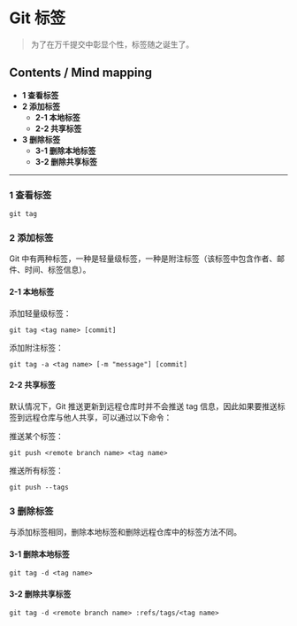 # Git 标签
> 为了在万千提交中彰显个性，标签随之诞生了。

## Contents / Mind mapping
- **1 查看标签**
- **2 添加标签**
  - **2-1 本地标签**
  - **2-2 共享标签**
- **3 删除标签**
  - **3-1 删除本地标签**
  - **3-2 删除共享标签**

---

### 1 查看标签

```
git tag
```



### 2 添加标签

Git 中有两种标签，一种是轻量级标签，一种是附注标签（该标签中包含作者、邮件、时间、标签信息）。

#### 2-1 本地标签

添加轻量级标签：

```
git tag <tag name> [commit]
```

添加附注标签：

```
git tag -a <tag name> [-m "message"] [commit]
```

#### 2-2 共享标签

默认情况下，Git 推送更新到远程仓库时并不会推送 tag 信息，因此如果要推送标签到远程仓库与他人共享，可以通过以下命令：

推送某个标签：

```
git push <remote branch name> <tag name>
```

推送所有标签：

```
git push --tags
```



### 3 删除标签

与添加标签相同，删除本地标签和删除远程仓库中的标签方法不同。

#### 3-1 删除本地标签

```
git tag -d <tag name>
```

#### 3-2 删除共享标签

```
git tag -d <remote branch name> :refs/tags/<tag name>
```
